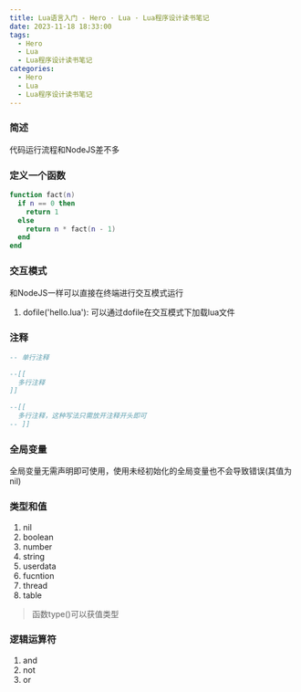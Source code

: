 ```yaml
---
title: Lua语言入门 - Hero · Lua · Lua程序设计读书笔记
date: 2023-11-18 18:33:00
tags:
  - Hero
  - Lua
  - Lua程序设计读书笔记
categories:
  - Hero
  - Lua
  - Lua程序设计读书笔记
---
```


### 简述

代码运行流程和NodeJS差不多

### 定义一个函数

```LUA
function fact(n)
  if n == 0 then
    return 1
  else
    return n * fact(n - 1)
  end
end
```

### 交互模式

和NodeJS一样可以直接在终端进行交互模式运行

1. dofile('hello.lua'): 可以通过dofile在交互模式下加载lua文件


### 注释

```LUA
-- 单行注释

--[[
  多行注释
]]

--[[
  多行注释，这种写法只需放开注释开头即可
-- ]]

```

### 全局变量

全局变量无需声明即可使用，使用未经初始化的全局变量也不会导致错误(其值为nil)

### 类型和值

1. nil
2. boolean
3. number
4. string
5. userdata
6. fucntion
7. thread
8. table

> 函数type()可以获值类型

### 逻辑运算符

1. and
2. not
3. or
